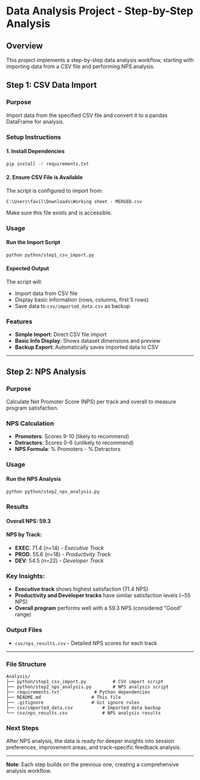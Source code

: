 # Data Analysis Project - Step-by-Step Analysis

## Overview
This project implements a step-by-step data analysis workflow, starting with importing data from a CSV file and performing NPS analysis.

## Step 1: CSV Data Import

### Purpose
Import data from the specified CSV file and convert it to a pandas DataFrame for analysis.

### Setup Instructions

#### 1. Install Dependencies
```bash
pip install -r requirements.txt
```

#### 2. Ensure CSV File is Available
The script is configured to import from:
```
C:\Users\favil\Downloads\Working sheet - MERGED.csv
```

Make sure this file exists and is accessible.

### Usage

#### Run the Import Script
```bash
python python/step1_csv_import.py
```

#### Expected Output
The script will:
- Import data from CSV file
- Display basic information (rows, columns, first 5 rows)
- Save data to `csv/imported_data.csv` as backup

### Features
- **Simple Import**: Direct CSV file import
- **Basic Info Display**: Shows dataset dimensions and preview
- **Backup Export**: Automatically saves imported data to CSV

---

## Step 2: NPS Analysis

### Purpose
Calculate Net Promoter Score (NPS) per track and overall to measure program satisfaction.

### NPS Calculation
- **Promoters**: Scores 9-10 (likely to recommend)
- **Detractors**: Scores 0-6 (unlikely to recommend)
- **NPS Formula**: % Promoters - % Detractors

### Usage

#### Run the NPS Analysis
```bash
python python/step2_nps_analysis.py
```

### Results

#### Overall NPS: **59.3**

#### NPS by Track:
- **EXEC**: 71.4 (n=14) - *Executive Track*
- **PROD**: 55.6 (n=18) - *Productivity Track*  
- **DEV**: 54.5 (n=22) - *Developer Track*

### Key Insights:
- **Executive track** shows highest satisfaction (71.4 NPS)
- **Productivity and Developer tracks** have similar satisfaction levels (~55 NPS)
- **Overall program** performs well with a 59.3 NPS (considered "Good" range)

### Output Files
- `csv/nps_results.csv` - Detailed NPS scores for each track

---

### File Structure
```
Analysis/
├── python/step1_csv_import.py          # CSV import script
├── python/step2_nps_analysis.py        # NPS analysis script
├── requirements.txt             # Python dependencies
├── README.md                   # This file
├── .gitignore                  # Git ignore rules
├── csv/imported_data.csv           # Imported data backup
└── csv/nps_results.csv             # NPS analysis results
```

### Next Steps
After NPS analysis, the data is ready for deeper insights into session preferences, improvement areas, and track-specific feedback analysis.

---

**Note**: Each step builds on the previous one, creating a comprehensive analysis workflow.
